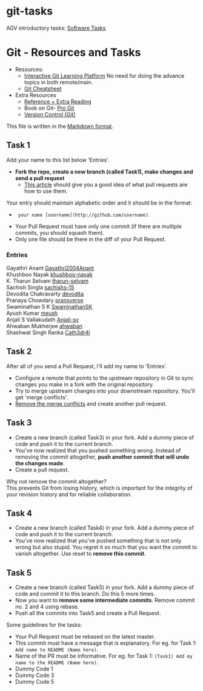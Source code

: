 # git-tasks
AGV introductory tasks: [Software Tasks ](https://docs.google.com/document/d/16Qf7ExDJJXtkyY7mXiqrvizdUl02AX06gCXuiGcpu0Q/edit?usp=sharing)
# Git - Resources and Tasks

- Resources:
  - [Interactive Git Learning Platform](https://learngitbranching.js.org) No need for doing the advance topics in both remote/main.
  - [Git Cheatsheet](https://github.github.com/training-kit/downloads/github-git-cheat-sheet/)
- Extra Resources 
  - [Reference + Extra Reading](http://gitimmersion.com/index.html)
  - Book on Git- [Pro Git](http://git-scm.com/book/en/v2)
  - [Version Control (Git)](https://missing.csail.mit.edu/2020/version-control/)

This file is written in the [Markdown format](https://guides.github.com/features/mastering-markdown/).

## Task 1

Add your name to this list below 'Entries'.

- **Fork the repo, create a new branch (called Task1), make changes and send a pull request**
  - [This article](https://help.github.com/articles/using-pull-requests/) should give you a good idea of what pull requests are how to use them.

Your entry should maintain alphabetic order and it should be in the format:
   * ` your name [username](http://github.com/username)`.  


- Your Pull Request must have only one commit (if there are multiple commits, you should squash them). 
- Only one file should be there in the diff of your Pull Request.

### Entries
Gayathri Anant [Gayathri2004Anant](https://github.com/Gayathri2004Anant)\
Khushboo Nayak [khushboo-nayak](http://github.com/khushboo-nayak)\
K. Tharun Selvam [tharun-selvam](https://github.com/tharun-selvam)\
Sachish Singla [sachishs-15](https://github.com/sachishs-15)\
Devodita Chakravarty [devodita](https://github.com/devodita)\
Pranaya Chowdary [pransverse](https://github.com/pransverse)\
Swaminathan S K [SwaminathanSK](https://github.com/SwaminathanSK)\
Ayush Kumar [meush](https://github.com/dsawebappayush)\
Anjali S Vallakudath [Anjali-sv](https://github.com/Anjali-sv)\
Ahwaban Mukherjee [ahwaban](http://github.com/ahwaban)\
Shashwat Singh Ranka [Cath3dr4l](https://github.com/Cath3dr4l)


## Task 2

After all of you send a Pull Request, I'll add my name to 'Entries'. 

- Configure a remote that points to the upstream repository in Git to sync changes you make in a fork with the original repository. 
- Try to merge upstream changes into your downstream repository. You'll get 'merge conflicts'. 
- [Remove the merge conflicts](https://help.github.com/en/articles/resolving-a-merge-conflict-using-the-command-line) and create another pull request.


## Task 3

- Create a new branch (called Task3) in your fork. Add a dummy piece of code and push it to the current branch. 
- You've now realized that you pushed something wrong. Instead of removing the commit altogether, **push another commit that will undo the changes made**. 
- Create a pull request.

Why not remove the commit altogether? \
This prevents Git from losing history, which is important for the integrity of your revision history and for reliable collaboration.

##  Task 4

- Create a new branch (called Task4) in your fork. Add a dummy piece of code and push it to the current branch. 
- You've now realized that you've pushed something that is not only wrong but also stupid. You regret it so much that you want the commit to vanish altogether. 
Use reset to **remove this commit**. 

## Task 5

- Create a new branch (called Task5) in your fork. Add a dummy piece of code and commit it to this branch. Do this 5 more times. 
- Now you want to **remove some intermediate commits**. Remove commit no. 2 and 4 using rebase.
- Push all the commits into Task5 and create a Pull Request.


Some guidelines for the tasks:

* Your Pull Request must be rebased on the latest master.  
* This commit must have a message that is explanatory. For eg. for Task 1: `Add name to README (Name here)`.
* Name of the PR must be informative. For eg. for Task 1: `(Task1) Add my name to the README (Name here)`.
* Dummy Code 1
* Dummy Code 3
* Dummy Code 5
